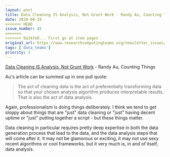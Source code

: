 ```yaml
---
layout: post
title: Data Cleaning IS Analysis, Not Grunt Work - Randy Au, Counting Things
date: 2020-09-19
<<<<<<< HEAD
issue_number: 42
=======
>>>>>>> 0a34fe0... First go at item pages
original_url: https://www.researchcomputingteams.org/newsletter_issues/0042
tags: ['data_teams']
priority: 3
---
```


<!-- markdownlint-disable MD033 -->
<!-- markdownlint-disable MD041 -->
<!-- markdownlint-disable MD049 -->

[Data Cleaning IS Analysis, Not Grunt Work](https://counting.substack.com/p/data-cleaning-is-analysis-not-grunt) - Randy Au, Counting Things

Au's article can be summed up in one pull quote:

> The act of cleaning data is the act of preferentially transforming data so that your chosen analysis algorithm produces interpretable results. That is also the act of data analysis.

Again, professionalism is doing things deliberately. I think we tend to get sloppy about things that are "just" data cleaning or "just" having decent uptime or "just" putting together a script - but these things matter.

Data cleaning in particular requires pretty deep expertise in both the data generation process that lead to the data, and the data analysis steps that will come after it. It may not be glamorous or exciting, it may not use sexy recent algorithms or cool frameworks, but it very much is, in and of itself, data analysis.
